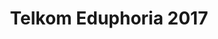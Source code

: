 ---
layout:   certificate
title:    "Telkom Eduphoria 2017"
slug:     seminar-eduphoria
category: seminar
issuer:   "Direktorat Pengelolaan Mahasiswa Universitas Telkom"
---